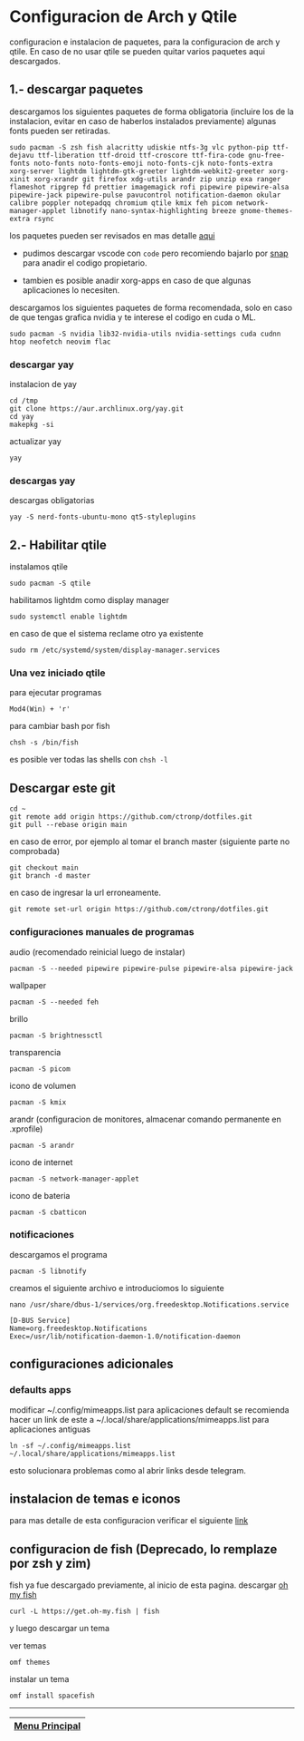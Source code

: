 # Configuracion de Arch y Qtile

configuracion e instalacion de paquetes, para la configuracion de arch y qtile. En caso de no usar qtile se pueden quitar varios paquetes aqui descargados.

## 1.- descargar paquetes

descargamos los siguientes paquetes de forma obligatoria (incluire los de la instalacion, evitar en caso de haberlos instalados previamente)
algunas fonts pueden ser retiradas.

```shell
sudo pacman -S zsh fish alacritty udiskie ntfs-3g vlc python-pip ttf-dejavu ttf-liberation ttf-droid ttf-croscore ttf-fira-code gnu-free-fonts noto-fonts noto-fonts-emoji noto-fonts-cjk noto-fonts-extra xorg-server lightdm lightdm-gtk-greeter lightdm-webkit2-greeter xorg-xinit xorg-xrandr git firefox xdg-utils arandr zip unzip exa ranger flameshot ripgrep fd prettier imagemagick rofi pipewire pipewire-alsa pipewire-jack pipewire-pulse pavucontrol notification-daemon okular calibre poppler notepadqq chromium qtile kmix feh picom network-manager-applet libnotify nano-syntax-highlighting breeze gnome-themes-extra rsync
```

los paquetes pueden ser revisados en mas detalle [aqui](paquetes.md)

- pudimos descargar vscode con ```code``` pero recomiendo bajarlo por [snap](https://snapcraft.io/install/code/arch) para anadir el codigo propietario.

- tambien es posible anadir xorg-apps en caso de que algunas aplicaciones lo necesiten.

descargamos los siguientes paquetes de forma recomendada, solo en caso de que tengas grafica nvidia y te interese el codigo en cuda o ML.

```shell
sudo pacman -S nvidia lib32-nvidia-utils nvidia-settings cuda cudnn htop neofetch neovim flac
```

### descargar yay

instalacion de yay

```shell
cd /tmp
git clone https://aur.archlinux.org/yay.git
cd yay
makepkg -si
```

actualizar yay

```shell
yay
```

### descargas yay

descargas obligatorias

```shell
yay -S nerd-fonts-ubuntu-mono qt5-styleplugins
```

## 2.- Habilitar qtile

instalamos qtile

```shell
sudo pacman -S qtile
```

habilitamos lightdm como display manager

```shell
sudo systemctl enable lightdm
```

en caso de que el sistema reclame otro ya existente

```shell
sudo rm /etc/systemd/system/display-manager.services
```

### Una vez iniciado qtile

para ejecutar programas

```shell
Mod4(Win) + 'r'
```

para cambiar bash por fish

```shell
chsh -s /bin/fish
```

es posible ver todas las shells con ```chsh -l```

## Descargar este git

```shell
cd ~
git remote add origin https://github.com/ctronp/dotfiles.git
git pull --rebase origin main
```

en caso de error, por ejemplo al tomar el branch master (siguiente parte no comprobada)

```shell
git checkout main
git branch -d master
```

en caso de ingresar la url erroneamente.

```shell
git remote set-url origin https://github.com/ctronp/dotfiles.git
```

### configuraciones manuales de programas

audio (recomendado reinicial luego de instalar)

```shell
pacman -S --needed pipewire pipewire-pulse pipewire-alsa pipewire-jack
```

wallpaper

```shell
pacman -S --needed feh
```

brillo

```shell
pacman -S brightnessctl
```

transparencia

```shell
pacman -S picom
```

icono de volumen

```shell
pacman -S kmix
```

arandr (configuracion de monitores, almacenar comando permanente en .xprofile)

```shell
pacman -S arandr
```

icono de internet

```shell
pacman -S network-manager-applet
```

icono de bateria

```shell
pacman -S cbatticon
```

### notificaciones

descargamos el programa

```shell
pacman -S libnotify
```

creamos el siguiente archivo e introduciomos lo siguiente

```shell
nano /usr/share/dbus-1/services/org.freedesktop.Notifications.service

[D-BUS Service]
Name=org.freedesktop.Notifications
Exec=/usr/lib/notification-daemon-1.0/notification-daemon
```

## configuraciones adicionales

### defaults apps

modificar ~/.config/mimeapps.list para aplicaciones default
se recomienda hacer un link de este a ~/.local/share/applications/mimeapps.list para aplicaciones antiguas

```shell
ln -sf ~/.config/mimeapps.list ~/.local/share/applications/mimeapps.list
```

esto solucionara problemas como al abrir links desde telegram.

## instalacion de temas e iconos

para mas detalle de esta configuracion verificar el siguiente [link](themes.md)

## configuracion de fish (Deprecado, lo remplaze por zsh y zim)

fish ya fue descargado previamente, al inicio de esta pagina.
descargar [oh my fish](https://github.com/oh-my-fish/oh-my-fish)

```shell
curl -L https://get.oh-my.fish | fish
```

y luego descargar un tema

ver temas

```shell
omf themes
```

instalar un tema

```shell
omf install spacefish
```

---
|[Menu Principal](../README.md)|
|:-:|
